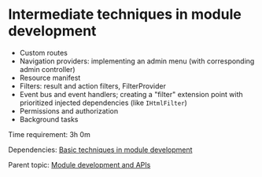 # Intermediate techniques in module development



- Custom routes
- Navigation providers: implementing an admin menu (with corresponding admin controller)
- Resource manifest
- Filters: result and action filters, FilterProvider
- Event bus and event handlers; creating a "filter" extension point with prioritized injected dependencies (like `IHtmlFilter`)
- Permissions and authorization
- Background tasks

Time requirement: 3h 0m

Dependencies: [Basic techniques in module development](BasicTechniquesInModuleDevelopment)

Parent topic: [Module development and APIs](./)